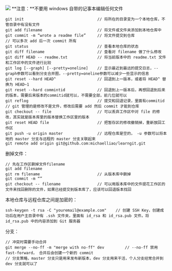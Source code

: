 ![](https://i.imgur.com/1p6q7xf.png)
**注意：**不要用 windows 自带的记事本编辑任何文件

	git init								// 将所在的目录变为一个本地仓库，不管目录中有没有文件
	git add filename						// 将文件或文件夹添加到本地仓库中
	git commit -m “wrote a readme file”		// 将文件提交到仓库
	// 可以多次 add 后一次 commit 所有
	git status 								// 查看本地仓库的状态
	git diff filename						// 查看对 filename 做了什么修改
	git diff HEAD -- readme.txt				// 将当前版本中的 readme.txt 文件和工作区中的文件进行比较	
	git log	[--graph] [--pretty=oneline]    // 显示最近到最远的提交日志，--graph参数可以看到分支合并图，--pretty=oneline参数可以减少一些显示的信息
	git reset --hard HEAD^ 					// 回退到上一版本，或者将 HEAD^ 替换为 HEAD~1
	git reset --hard commintid				// 回退到上一版本后，再想回退到后来的版本，需要后来版本的commitid就可以，不需要全部，前几位就可以
	git reflog 								// 提交和回退记录，里面有commitid
	// git 管理的是修改不是文件，修改后需要 add 然后 commit 才能到仓库
	git checkout -- file 					// 可以丢弃工作区中对 file 的修改，其实就是版本库里的版本替换工作区里的版本
	git reset HEAD file						// 把暂存区的修改撤销掉，重新放回工作区
	git push -u origin master				// 远程仓库是空的， -u 参数可以将本地的 master 分支与远程的 master 分支关联起来
	git remote add origin git@github.com:michaelliao/learngit.git
	
	

删掉文件：
	
	// 先在工作区删掉文件filename
	git add filename
	git rm filename							// 从版本库中删掉
	git commit -m “”	
	git checkout -- filename 				// 可以用版本库中的文件提花工作区的文件来找回删除的文件，如果已经提交到版本库了，应该可以回退版本找回	

本地仓库与远程仓库之间是加密的：
	
	ssh-keygen -t rsa -C "youremail@example.com"	// 创建 SSH Key，创建成功后在用户主目录中有 .ssh 文件夹，里面有 id_rsa 和 id_rsa.pub 文件。将 id_rsa.pub 中的内容添加到 Git 服务器

分支：
  
    // 冲突时需要手动合并
    git merge --no-ff -m "merge with no-ff" dev         // --no-ff 禁用 fast-forward， 合并后会创建一个新的 commit
    // 分支策略，master 分支只是用来发布新版本，dev 分支用来干活，个人分支经常合并到 dev 分支就可以了
    
   
	
	
	
